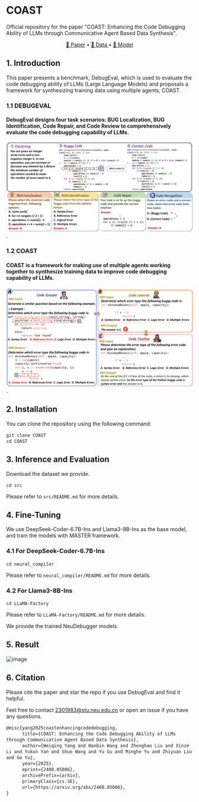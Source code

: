 # COAST
Official repository for the paper "COAST: Enhancing the Code Debugging Ability of LLMs through Communicative Agent Based Data Synthesis".

<p align="center">
    <a href="https://arxiv.org/pdf/2408.05006">📜 Paper</a> •
    <a href="https://huggingface.co/datasets/yangweiqing/DebugEval">🤗 Data </a> •
    <a href="https://huggingface.co/yangweiqing">🤖 Model </a>
</p>

## 1. Introduction
This paper presents a benchmark, DebugEval, which is used to evaluate the code debugging ability of LLMs (Large Language Models) and proposals a framework for synthesizing training data using multiple agents, COAST.

### 1.1 DEBUGEVAL
#### DebugEval designs four task scenarios: BUG Localization, BUG Identification, Code Repair, and Code Review to comprehensively evaluate the code debugging capability of LLMs.

![image](https://github.com/NEUIR/COAST/blob/main/Figure/benchmark_00.png).
### 1.2 COAST
#### COAST is a framework for making use of multiple agents working together to synthesize training data to improve code debugging capability of LLMs.

![image](https://github.com/NEUIR/COAST/blob/main/Figure/COAST_00.png).
## 2. Installation
You can clone the repository using the following command:

```
git clone COAST
cd COAST
```

## 3. Inference and Evaluation
Download the dataset we provide.

```
cd src
```
Please refer to `src/README.md` for more details.
## 4. Fine-Tuning
We use DeepSeek-Coder-6.7B-Ins and Llama3-8B-Ins as the base model, and train the models with MASTER framework.

### 4.1 For DeepSeek-Coder-6.7B-Ins
```
cd neural_compiler
```
Please refer to `neural_compiler/README.md` for more details.
### 4.2 For Llama3-8B-Ins
```
cd LLaMA-Factory
```
Please refer to `LLaMA-Factory/README.md` for more details.

We provide the trained NeuDebugger models.

## 5. Result

![image](https://github.com/NEUIR/DebugEval/blob/main/Figure/performance_00.png)
## 6. Citation
Please cite the paper and star the repo if you use DebugEval and find it helpful.

Feel free to contact 2301983@stu.neu.edu.cn or open an issue if you have any questions.
```
@misc{yang2025coastenhancingcodedebugging,
      title={COAST: Enhancing the Code Debugging Ability of LLMs through Communicative Agent Based Data Synthesis}, 
      author={Weiqing Yang and Hanbin Wang and Zhenghao Liu and Xinze Li and Yukun Yan and Shuo Wang and Yu Gu and Minghe Yu and Zhiyuan Liu and Ge Yu},
      year={2025},
      eprint={2408.05006},
      archivePrefix={arXiv},
      primaryClass={cs.SE},
      url={https://arxiv.org/abs/2408.05006}, 
}
```

